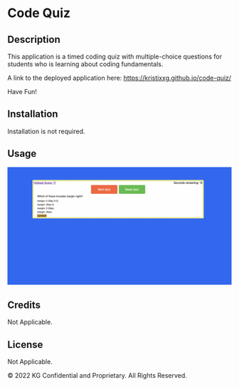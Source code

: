 # Code Quiz

## Description

This application is a timed coding quiz with multiple-choice questions for students who is learning about coding fundamentals. 

A link to the deployed application here: https://kristixxg.github.io/code-quiz/

Have Fun!

## Installation

Installation is not required. 


## Usage 


![alt text](assets/Screen%20Shot%202022-04-05%20at%2010.25.27%20PM.png)



## Credits

Not Applicable.

## License

Not Applicable.


© 2022 KG Confidential and Proprietary. All Rights Reserved.
